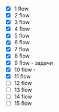 - [x] 1 flow
- [x] 2 flow
- [x] 3 flow
- [x] 4 flow
- [x] 5 flow
- [x] 6 flow
- [x] 7 flow
- [x] 8 flow
- [x] 9 flow - задачи
- [x] 10 flow - 
- [x] 11 flow  
- [ ] 12 flow 
- [ ] 13 flow
- [ ] 14 flow
- [ ] 15 flow